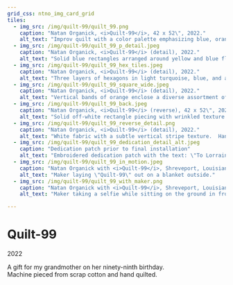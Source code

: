 ```yaml
---
grid_css: ntno_img_card_grid
tiles: 
  - img_src: /img/quilt-99/quilt_99.png
    caption: "Natan Organick, <i>Quilt-99</i>, 42 x 52\", 2022."
    alt_text: "Improv quilt with a color palette emphasizing blue, orange, and pink."
  - img_src: /img/quilt-99/quilt_99_p_detail.jpeg
    caption: "Natan Organick, <i>Quilt-99</i> (detail), 2022."
    alt_text: "Solid blue rectangles arranged around yellow and blue floral rectangles resembling the letter \"P.\""
  - img_src: /img/quilt-99/quilt_99_hex_tiles.jpeg
    caption: "Natan Organick, <i>Quilt-99</i> (detail), 2022."
    alt_text: "Three layers of hexagons in light turquoise, blue, and a print with yellow baby birds."
  - img_src: /img/quilt-99/quilt_99_square_wide.jpeg
    caption: "Natan Organick, <i>Quilt-99</i> (detail), 2022."
    alt_text: "Vertical bands of orange enclose a diverse assortment of rectangles, triangles, and trapezoids.  Some of the inner shapes are solid colors (red, dark orange, orange, yellow) and others are plaid, floral, and geometric prints."
  - img_src: /img/quilt-99/quilt_99_back.jpeg
    caption: "Natan Organick, <i>Quilt-99</i> (reverse), 42 x 52\", 2022."
    alt_text: "Solid off-white rectangle piecing with wrinkled texture."
  - img_src: /img/quilt-99/quilt_99_reverse_detail.png
    caption: "Natan Organick, <i>Quilt-99</i> (detail), 2022."
    alt_text: "White fabric with a subtle vertical stripe texture.  Hand stitches in variegated thread."
  - img_src: /img/quilt-99/quilt_99_dedication_detail_alt.jpeg
    caption: "Dedication patch prior to final installation"
    alt_text: "Embroidered dedication patch with the text: \"To Lorraine Soffer in celebration of her ninety-ninth birthday October 13, 2022 with much love, Natan.\""
  - img_src: /img/quilt-99/quilt_99_in_motion.jpeg
    caption: "Natan Organick with <i>Quilt-99</i>, Shreveport, Louisiana, 2022"
    alt_text: "Maker laying \"Quilt-99\" out on a blanket outside."
  - img_src: /img/quilt-99/quilt_99_with_maker.png
    caption: "Natan Organick with <i>Quilt-99</i>, Shreveport, Louisiana, 2022"
    alt_text: "Maker taking a selfie while sitting on the ground in front of \"Quilt-99.\""

---
```


# Quilt-99
2022  

A gift for my grandmother on her ninety-ninth birthday.  
Machine pieced from scrap cotton and hand quilted.  